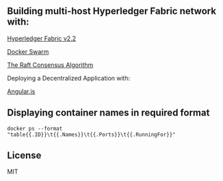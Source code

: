## Building multi-host Hyperledger Fabric network with:

[Hyperledger Fabric v2.2](https://hyperledger-fabric.readthedocs.io/en/release-2.2/whatsnew.html)

[Docker Swarm](https://docs.docker.com/engine/swarm/)

[The Raft Consensus Algorithm](https://raft.github.io/)

Deploying a Decentralized Application with:

[Angular.js](https://angularjs.org/)

## Displaying container names in required format

`docker ps --format "table{{.ID}}\t{{.Names}}\t{{.Ports}}\t{{.RunningFor}}"`

<!--
## Installation
[Step 1](https://kctheservant.medium.com/multi-host-setup-with-raft-based-ordering-service-29730788b171) 

[Step 2](https://kctheservant.medium.com/multi-host-deployment-for-first-network-hyperledger-fabric-v2-273b794ff3d)
-->
## License
MIT
